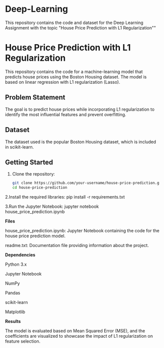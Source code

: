 # Deep-Learning
This repository contains the code and dataset for the Deep Learning Assignment with the topic "House Price Prediction with L1 Regularization""

# House Price Prediction with L1 Regularization

This repository contains the code for a machine-learning model that predicts house prices using the Boston Housing dataset. The model is based on linear regression with L1 regularization (Lasso).

## Problem Statement

The goal is to predict house prices while incorporating L1 regularization to identify the most influential features and prevent overfitting.

## Dataset

The dataset used is the popular Boston Housing dataset, which is included in scikit-learn.

## Getting Started

1. Clone the repository:
   ```bash
   git clone https://github.com/your-username/house-price-prediction.git
   cd house-price-prediction
2.Install the required libraries:
pip install -r requirements.txt

3.Run the Jupyter Notebook:
jupyter notebook house_price_prediction.ipynb

**Files**

house_price_prediction.ipynb: Jupyter Notebook containing the code for the house price prediction model.

readme.txt: Documentation file providing information about the project.

**Dependencies**

Python 3.x

Jupyter Notebook

NumPy

Pandas

scikit-learn

Matplotlib

**Results**

The model is evaluated based on Mean Squared Error (MSE), and the coefficients are visualized to showcase the impact of L1 regularization on feature selection.

